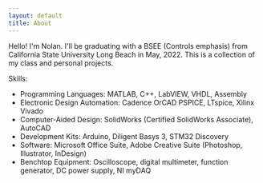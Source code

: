```yaml
---
layout: default
title: About
---
```


Hello! I'm Nolan. I'll be graduating with a BSEE (Controls emphasis) from California State University Long Beach in May, 2022. This is a collection of my class and personal projects. 

Skills:
-  Programming Languages: MATLAB, C++, LabVIEW, VHDL, Assembly
-  Electronic Design Automation: Cadence OrCAD PSPICE, LTspice, Xilinx Vivado
-  Computer-Aided Design: SolidWorks (Certified SolidWorks Associate), AutoCAD
-  Development Kits: Arduino, Diligent Basys 3, STM32 Discovery
-  Software: Microsoft Office Suite, Adobe Creative Suite (Photoshop, Illustrator, InDesign)
-  Benchtop Equipment: Oscilloscope, digital multimeter, function generator, DC power supply, NI myDAQ
